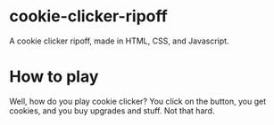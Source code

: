 # cookie-clicker-ripoff
A cookie clicker ripoff, made in HTML, CSS, and Javascript.

# How to play
Well, how do you play cookie clicker? You click on the button, you get cookies, and you buy upgrades and stuff. Not that hard.
